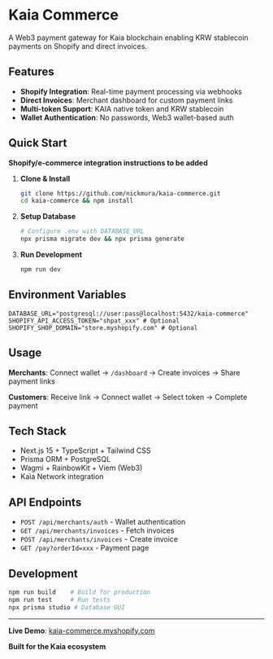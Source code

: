 # Kaia Commerce

A Web3 payment gateway for Kaia blockchain enabling KRW stablecoin payments on Shopify and direct invoices.

## Features

- **Shopify Integration**: Real-time payment processing via webhooks
- **Direct Invoices**: Merchant dashboard for custom payment links  
- **Multi-token Support**: KAIA native token and KRW stablecoin
- **Wallet Authentication**: No passwords, Web3 wallet-based auth

## Quick Start

**Shopify/e-commerce integration instructions to be added**


1. **Clone & Install**
   ```bash
   git clone https://github.com/nickmura/kaia-commerce.git
   cd kaia-commerce && npm install
   ```

2. **Setup Database**
   ```bash
   # Configure .env with DATABASE_URL
   npx prisma migrate dev && npx prisma generate
   ```

3. **Run Development**
   ```bash
   npm run dev
   ```

## Environment Variables

```env
DATABASE_URL="postgresql://user:pass@localhost:5432/kaia-commerce"
SHOPIFY_API_ACCESS_TOKEN="shpat_xxx" # Optional
SHOPIFY_SHOP_DOMAIN="store.myshopify.com" # Optional
```

## Usage

**Merchants**: Connect wallet → `/dashboard` → Create invoices → Share payment links

**Customers**: Receive link → Connect wallet → Select token → Complete payment

## Tech Stack

- Next.js 15 + TypeScript + Tailwind CSS
- Prisma ORM + PostgreSQL  
- Wagmi + RainbowKit + Viem (Web3)
- Kaia Network integration

## API Endpoints

- `POST /api/merchants/auth` - Wallet authentication
- `GET /api/merchants/invoices` - Fetch invoices
- `POST /api/merchants/invoices` - Create invoice
- `GET /pay?orderId=xxx` - Payment page

## Development

```bash
npm run build    # Build for production
npm run test     # Run tests
npx prisma studio # Database GUI
```

---

**Live Demo**: [kaia-commerce.myshopify.com](https://kaia-commerce.myshopify.com)

**Built for the Kaia ecosystem**
